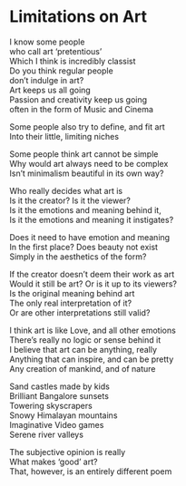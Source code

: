 # Limitations on Art

I know some people  
who call art ‘pretentious’  
Which I think is incredibly classist  
Do you think regular people  
don’t indulge in art?  
Art keeps us all going  
Passion and creativity keep us going  
often in the form of Music and Cinema  

Some people also try to define, and fit art  
Into their little, limiting niches  

Some people think art cannot be simple  
Why would art always need to be complex  
Isn’t minimalism beautiful in its own way?  

Who really decides what art is  
Is it the creator? Is it the viewer?  
Is it the emotions and meaning behind it,  
Is it the emotions and meaning it instigates?  

Does it need to have emotion and meaning  
In the first place? Does beauty not exist  
Simply in the aesthetics of the form?  

If the creator doesn’t deem their work as art  
Would it still be art? Or is it up to its viewers?  
Is the original meaning behind art  
The only real interpretation of it?  
Or are other interpretations still valid?  

I think art is like Love, and all other emotions  
There’s really no logic or sense behind it  
I believe that art can be anything, really  
Anything that can inspire, and can be pretty  
Any creation of mankind, and of nature  

Sand castles made by kids  
Brilliant Bangalore sunsets  
Towering skyscrapers  
Snowy Himalayan mountains  
Imaginative Video games  
Serene river valleys  

The subjective opinion is really  
What makes ‘good’ art?  
That, however, is an entirely different poem